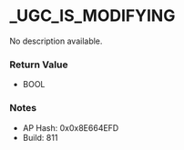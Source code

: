 # _UGC_IS_MODIFYING

No description available.

### Return Value
* BOOL

### Notes
* AP Hash: 0x0x8E664EFD
* Build: 811

